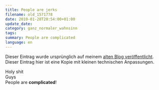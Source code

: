 ```yaml
---
title: People are jerks
filename: old_1571778
date: 2010-01-28T20:54:00+01:00
update_date:
category: ganz_normaler_wahnsinn
tags:
summary: People are complicated
language: en
---
```

Dieser Eintrag wurde ursprünglich auf meinem [alten Blog veröffentlicht](https://stu.blogger.de/stories/1571778/). Dieser Eintrag hier ist eine Kopie mit kleinen technischen Anpassungen.

Holy shit\
Guys\
People are **complicated**!

